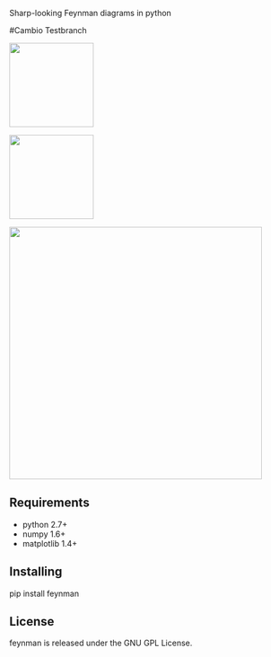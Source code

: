 Sharp-looking Feynman diagrams in python

#Cambio Testbranch

<a href="url"><img src="https://github.com/GkAntonius/feynman/blob/master/docs/images_for_readme/sphx_glr_plot_sigma_GW_001.png" height="150" ></a><br clear="all" />

<a href="url"><img src="https://github.com/GkAntonius/feynman/blob/master/docs/images_for_readme/sphx_glr_plot_eph_001.png " height="150" ></a><br clear="all" />

<a href="url"><img src="https://github.com/GkAntonius/feynman/blob/master/docs/images_for_readme/sphx_glr_plot_VBF_tautau_001.png" height="450" ></a><br clear="all" />

Requirements
------------

  * python 2.7+
  * numpy 1.6+
  * matplotlib 1.4+


Installing
----------

  pip install feynman


License
-------

feynman is released under the GNU GPL License.


